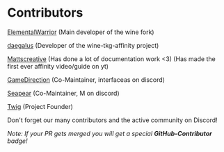 # Contributors 

[ElementalWarrior](https://github.com/ElementalWarrior) (Main developer of the wine fork)

[daegalus](https://github.com/daegalus) (Developer of the wine-tkg-affinity project)

[Mattscreative](https://www.youtube.com/@Mattscreative) (Has done a lot of documentation work <3) (Has made the first ever affinity video/guide on yt)

[GameDirection](https://github.com/Gamedirection) (Co-Maintainer, interfaceas on discord)

[Seapear](https://github.com/seapear) (Co-Maintainer, M on discord)

[Twig](https://github.com/Twig6943) (Project Founder)

Don't forget our many contributors and the active community on Discord!

*Note: If your PR gets merged you will get a special **GitHub-Contributor** badge!*

